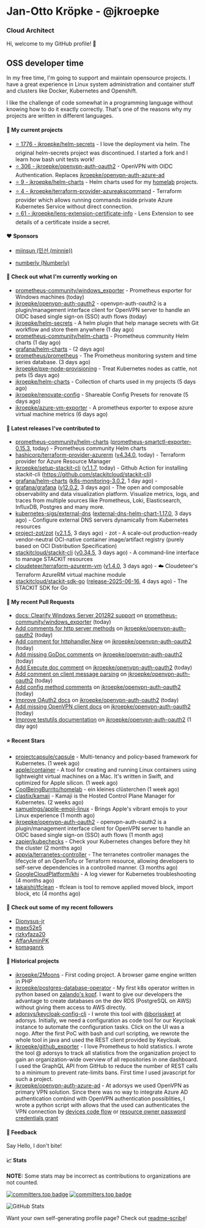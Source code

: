 # Jan-Otto Kröpke - @jkroepke
### Cloud Architect 

Hi, welcome to my GitHub profile! 👋

## OSS developer time
In my free time, I'm going to support and maintain opensource projects. I have a great experience in Linux system administration and container stuff and clusters like Docker, Kubernetes and Openshift.

I like the challenge of code somewhat in a programming language without knowing how to do it exactly correctly. That's one of the reasons why my projects are written in different languages.

#### 🌱 My current projects
- [⭐️ 1776 - jkroepke/helm-secrets](https://github.com/jkroepke/helm-secrets) - I love the deployment via helm. The original helm-secrets project was discontinued. I started a fork and I learn how bash unit tests work!
- [⭐️ 306 - jkroepke/openvpn-auth-oauth2](https://github.com/jkroepke/openvpn-auth-oauth2) - OpenVPN with OIDC Authentication. Replaces  [jkroepke/openvpn-auth-azure-ad](https://github.com/jkroepke/openvpn-auth-azure-ad) 
- [⭐️ 9 - jkroepke/helm-charts](https://github.com/jkroepke/helm-charts) - Helm charts used for my [homelab](https://github.com/jkroepke/homelab) projects.
- [⭐️ 4 - jkroepke/terraform-provider-azureakscommand](https://github.com/jkroepke/terraform-provider-azureakscommand) - Terraform provider which allows running commands inside private Azure Kubernetes Service without direct connection.
- [⭐️ 61 - jkroepke/lens-extension-certificate-info](https://github.com/jkroepke/lens-extension-certificate-info) - Lens Extension to see details of a certificate inside a secret.

#### ❤️ Sponsors

- [miinsun (민선 (minnie))](https://github.com/miinsun)

- [numberly (Numberly)](https://github.com/numberly)


#### 👷 Check out what I'm currently working on

- [prometheus-community/windows_exporter](https://github.com/prometheus-community/windows_exporter) - Prometheus exporter for Windows machines (today)
- [jkroepke/openvpn-auth-oauth2](https://github.com/jkroepke/openvpn-auth-oauth2) - openvpn-auth-oauth2 is a plugin/management interface client for OpenVPN server to handle an OIDC based single sign-on (SSO) auth flows (today)
- [jkroepke/helm-secrets](https://github.com/jkroepke/helm-secrets) - A helm plugin that help manage secrets with Git workflow and store them anywhere (1 day ago)
- [prometheus-community/helm-charts](https://github.com/prometheus-community/helm-charts) - Prometheus community Helm charts (1 day ago)
- [grafana/helm-charts](https://github.com/grafana/helm-charts) -  (2 days ago)
- [prometheus/prometheus](https://github.com/prometheus/prometheus) - The Prometheus monitoring system and time series database. (3 days ago)
- [jkroepke/pxe-node-provisioning](https://github.com/jkroepke/pxe-node-provisioning) - Treat Kubernetes nodes as cattle, not pets (5 days ago)
- [jkroepke/helm-charts](https://github.com/jkroepke/helm-charts) - Collection of charts used in my projects (5 days ago)
- [jkroepke/renovate-config](https://github.com/jkroepke/renovate-config) - Shareable Config Presets for renovate (5 days ago)
- [jkroepke/azure-vm-exporter](https://github.com/jkroepke/azure-vm-exporter) - A prometheus exporter to expose azure virtual machine metrics (6 days ago)

#### 🔭 Latest releases I've contributed to

- [prometheus-community/helm-charts](https://github.com/prometheus-community/helm-charts) ([prometheus-smartctl-exporter-0.15.3](https://github.com/prometheus-community/helm-charts/releases/tag/prometheus-smartctl-exporter-0.15.3), today) - Prometheus community Helm charts
- [hashicorp/terraform-provider-azurerm](https://github.com/hashicorp/terraform-provider-azurerm) ([v4.34.0](https://github.com/hashicorp/terraform-provider-azurerm/releases/tag/v4.34.0), today) - Terraform provider for Azure Resource Manager
- [jkroepke/setup-stackit-cli](https://github.com/jkroepke/setup-stackit-cli) ([v1.1.7](https://github.com/jkroepke/setup-stackit-cli/releases/tag/v1.1.7), today) - Github Action for installing stackit-cli (https://github.com/stackitcloud/stackit-cli)
- [grafana/helm-charts](https://github.com/grafana/helm-charts) ([k8s-monitoring-3.0.2](https://github.com/grafana/helm-charts/releases/tag/k8s-monitoring-3.0.2), 1 day ago) - 
- [grafana/grafana](https://github.com/grafana/grafana) ([v12.0.2](https://github.com/grafana/grafana/releases/tag/v12.0.2), 3 days ago) - The open and composable observability and data visualization platform. Visualize metrics, logs, and traces from multiple sources like Prometheus, Loki, Elasticsearch, InfluxDB, Postgres and many more. 
- [kubernetes-sigs/external-dns](https://github.com/kubernetes-sigs/external-dns) ([external-dns-helm-chart-1.17.0](https://github.com/kubernetes-sigs/external-dns/releases/tag/external-dns-helm-chart-1.17.0), 3 days ago) - Configure external DNS servers dynamically from Kubernetes resources
- [project-zot/zot](https://github.com/project-zot/zot) ([v2.1.5](https://github.com/project-zot/zot/releases/tag/v2.1.5), 3 days ago) - zot - A scale-out production-ready vendor-neutral OCI-native container image/artifact registry (purely based on OCI Distribution Specification)
- [stackitcloud/stackit-cli](https://github.com/stackitcloud/stackit-cli) ([v0.34.5](https://github.com/stackitcloud/stackit-cli/releases/tag/v0.34.5), 3 days ago) - A command-line interface to manage STACKIT resources
- [cloudeteer/terraform-azurerm-vm](https://github.com/cloudeteer/terraform-azurerm-vm) ([v1.4.0](https://github.com/cloudeteer/terraform-azurerm-vm/releases/tag/v1.4.0), 3 days ago) - ☁️ Cloudeteer's Terraform AzureRM virtual machine module
- [stackitcloud/stackit-sdk-go](https://github.com/stackitcloud/stackit-sdk-go) ([release-2025-06-16](https://github.com/stackitcloud/stackit-sdk-go/releases/tag/release-2025-06-16), 4 days ago) - The STACKIT SDK for Go

#### 🔨 My recent Pull Requests

- [docs: Clearify Windows Server 2012R2 support](https://github.com/prometheus-community/windows_exporter/pull/2087) on [prometheus-community/windows_exporter](https://github.com/prometheus-community/windows_exporter) (today)
- [Add comments for http server methods](https://github.com/jkroepke/openvpn-auth-oauth2/pull/538) on [jkroepke/openvpn-auth-oauth2](https://github.com/jkroepke/openvpn-auth-oauth2) (today)
- [Add comment for httphandler.New](https://github.com/jkroepke/openvpn-auth-oauth2/pull/537) on [jkroepke/openvpn-auth-oauth2](https://github.com/jkroepke/openvpn-auth-oauth2) (today)
- [Add missing GoDoc comments](https://github.com/jkroepke/openvpn-auth-oauth2/pull/536) on [jkroepke/openvpn-auth-oauth2](https://github.com/jkroepke/openvpn-auth-oauth2) (today)
- [Add Execute doc comment](https://github.com/jkroepke/openvpn-auth-oauth2/pull/535) on [jkroepke/openvpn-auth-oauth2](https://github.com/jkroepke/openvpn-auth-oauth2) (today)
- [Add comment on client message parsing](https://github.com/jkroepke/openvpn-auth-oauth2/pull/534) on [jkroepke/openvpn-auth-oauth2](https://github.com/jkroepke/openvpn-auth-oauth2) (today)
- [Add config method comments](https://github.com/jkroepke/openvpn-auth-oauth2/pull/533) on [jkroepke/openvpn-auth-oauth2](https://github.com/jkroepke/openvpn-auth-oauth2) (today)
- [Improve OAuth2 docs](https://github.com/jkroepke/openvpn-auth-oauth2/pull/532) on [jkroepke/openvpn-auth-oauth2](https://github.com/jkroepke/openvpn-auth-oauth2) (today)
- [Add missing OpenVPN client docs](https://github.com/jkroepke/openvpn-auth-oauth2/pull/531) on [jkroepke/openvpn-auth-oauth2](https://github.com/jkroepke/openvpn-auth-oauth2) (today)
- [Improve testutils documentation](https://github.com/jkroepke/openvpn-auth-oauth2/pull/530) on [jkroepke/openvpn-auth-oauth2](https://github.com/jkroepke/openvpn-auth-oauth2) (1 day ago)

#### ⭐ Recent Stars

- [projectcapsule/capsule](https://github.com/projectcapsule/capsule) - Multi-tenancy and policy-based framework for Kubernetes. (1 week ago)
- [apple/container](https://github.com/apple/container) - A tool for creating and running Linux containers using lightweight virtual machines on a Mac. It's written in Swift, and optimized for Apple silicon.  (1 week ago)
- [CoolBeingBurrito/homelab](https://github.com/CoolBeingBurrito/homelab) - ein kleines clüsterchen (1 week ago)
- [clastix/kamaji](https://github.com/clastix/kamaji) - Kamaji is the Hosted Control Plane Manager for Kubernetes. (2 weeks ago)
- [samuelngs/apple-emoji-linux](https://github.com/samuelngs/apple-emoji-linux) - Brings Apple's vibrant emojis to your Linux experience (1 month ago)
- [jkroepke/openvpn-auth-oauth2](https://github.com/jkroepke/openvpn-auth-oauth2) - openvpn-auth-oauth2 is a plugin/management interface client for OpenVPN server to handle an OIDC based single sign-on (SSO) auth flows (1 month ago)
- [zapier/kubechecks](https://github.com/zapier/kubechecks) - Check your Kubernetes changes before they hit the cluster (2 months ago)
- [appvia/terranetes-controller](https://github.com/appvia/terranetes-controller) - The terranetes controller manages the lifecycle of an OpenTofu or Terraform resource, allowing developers to self-serve dependencies in a controlled manner. (3 months ago)
- [GoogleCloudPlatform/khi](https://github.com/GoogleCloudPlatform/khi) - A log viewer for Kubernetes troubleshooting (4 months ago)
- [takaishi/tfclean](https://github.com/takaishi/tfclean) - tfclean is tool to remove applied moved block, import block, etc (4 months ago)

#### 👯 Check out some of my recent followers

- [Dionysus-jr](https://github.com/Dionysus-jr)
- [maex52e5](https://github.com/maex52e5)
- [rizkyfaza20](https://github.com/rizkyfaza20)
- [AffanAminPK](https://github.com/AffanAminPK)
- [komaganrk](https://github.com/komaganrk)

#### 📜 Historical projects
- [jkroepke/2Moons](https://github.com/jkroepke/2Moons) - First coding project. A browser game engine written in PHP
- [jkroepke/postgres-database-operator](https://github.com/jkroepke/postgres-database-operator) - My first k8s operator written in python based on [zalando's kopf](https://github.com/zalando-incubator/kopf). I want to give our developers the advantage to create databases on the dev RDS (PostgreSQL on AWS) without giving them access to AWS directly.
- [adorsys/keycloak-config-cli](https://github.com/adorsys/keycloak-config-cli) - I wrote this tool with [@borisskert](https://github.com/borisskert) at adorsys. Initially, we need a configuration as code tool for our Keycloak instance to automate the configuration tasks. Click on the UI was a nogo. After the first PoC with bash and curl scripting, we rewrote the whole tool in java and used the REST client provided by Keycloak.
- [jkroepke/github_exporter](https://github.com/jkroepke/github_exporter) - I love Prometheus to hold statistics. I wrote the tool @ adorsys to track all statistics from the organization project to gain an organization-wide overview of all repositories in one dashboard. I used the GraphQL API from GitHub to reduce the number of REST calls to a minimum to prevent rate-limits bans. First time I used javascript for such a project.
- [jkroepke/openvpn-auth-azure-ad](https://github.com/jkroepke/openvpn-auth-azure-ad) - At adorsys we used OpenVPN as primary VPN solution. Since there was no way to integrate Azure AD authentication combind with OpenVPN authentication possiblities, I wrote a python script with allows that the used can authenticates the VPN connection by [devices code flow](https://docs.microsoft.com/en-us/azure/active-directory/develop/v2-oauth2-device-code) or [resource owner password credentials grant](https://docs.microsoft.com/en-us/azure/active-directory/develop/v2-oauth-ropc)

#### 💬 Feedback

Say Hello, I don't bite!

#### 📈 Stats

**NOTE:** Some stats may be incorrect as contributions to organizations
are not counted.

[![committers.top badge](https://user-badge.committers.top/germany/jkroepke.svg)](https://user-badge.committers.top/germany/jkroepke)
[![committers.top badge](https://user-badge.committers.top/germany_public/jkroepke.svg)](https://user-badge.committers.top/germany_public/jkroepke)

![GitHub Stats](https://github-readme-stats.vercel.app/api?username=jkroepke&count_private=false&theme=tokyonight&show_icons=true)

Want your own self-generating profile page? Check out [readme-scribe](https://github.com/muesli/readme-scribe)!

